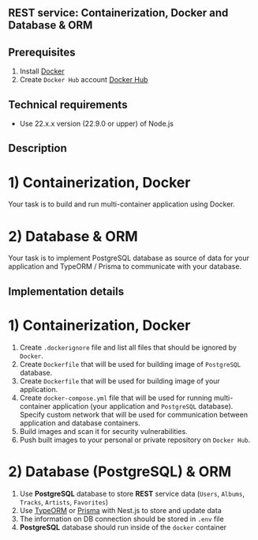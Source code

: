 ## REST service: Containerization, Docker and Database & ORM


## Prerequisites

1. Install [Docker](https://docs.docker.com/engine/install/)
2. Create `Docker Hub` account [Docker Hub](https://hub.docker.com/)

## Technical requirements
- Use 22.x.x version (22.9.0 or upper) of Node.js

## Description

# 1) Containerization, Docker

Your task is to build and run multi-container application using Docker.

# 2) Database & ORM

Your task is to implement PostgreSQL database as source of data for your application and TypeORM / Prisma to communicate with your database.


## Implementation details

# 1) Containerization, Docker

1. Create `.dockerignore` file and list all files that should be ignored by `Docker`.
2. Create `Dockerfile` that will be used for building image of `PostgreSQL` database.
3. Create `Dockerfile` that will be used for building image of your application.
4. Create `docker-compose.yml` file that will be used for running multi-container application (your application and `PostgreSQL` database). Specify custom network that will be used for communication between application and database containers.
6. Build images and scan it for security vulnerabilities.
7. Push built images to your personal or private repository on `Docker Hub`.

# 2) Database (PostgreSQL) & ORM

1. Use **PostgreSQL** database to store **REST** service data (`Users`, `Albums`, `Tracks`, `Artists`, `Favorites`)
2. Use [TypeORM](https://typeorm.io/#/) or [Prisma](https://www.prisma.io/) with Nest.js to store and update data
3. The information on DB connection should be stored in `.env` file
4. **PostgreSQL** database should run inside of the `docker` container
